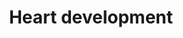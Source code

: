 ---
annotations:
- id: CL:0000027
  parent: native cell
  type: Cell Type Ontology
  value: smooth muscle cell neural crest derived
- id: CL:0000359
  parent: native cell
  type: Cell Type Ontology
  value: vascular associated smooth muscle cell
- id: DOID:114
  parent: null
  type: Disease Ontology
  value: heart disease
- id: PW:0000004
  parent: regulatory pathway
  type: Pathway Ontology
  value: regulatory pathway
authors:
- Nsalomonis
- MaintBot
- Khanspers
- Jmelius
- Eweitz
communities:
- CIRM_Related
description: This pathway has been largely adapted from an article by Deepak Srivastava,
  Cell. 2006 Sep 22;126(6):1037-48. In this pathway are known transcription factors,
  miRNAs and regulatory proteins that impact the regional specificity of the human
  heart. Activating signals are indicated by arrows while inhibitory signals are indicated
  by T-bars. Special thanks to Kim Cordes for her assistance in revising this pathway,
  based on recent heart development research.
last-edited: 2021-05-14
organisms:
- Mus musculus
redirect_from:
- /index.php/Pathway:WP2067
- /instance/WP2067
revision: null
schema-jsonld:
- '@context': https://schema.org/
  '@id': https://wikipathways.github.io/pathways/WP2067.html
  '@type': Dataset
  creator:
    '@type': Organization
    name: WikiPathways
  description: This pathway has been largely adapted from an article by Deepak Srivastava,
    Cell. 2006 Sep 22;126(6):1037-48. In this pathway are known transcription factors,
    miRNAs and regulatory proteins that impact the regional specificity of the human
    heart. Activating signals are indicated by arrows while inhibitory signals are
    indicated by T-bars. Special thanks to Kim Cordes for her assistance in revising
    this pathway, based on recent heart development research.
  keywords:
  - Bhlhe40
  - Bmp10
  - Bmp2
  - Bmp4
  - Bmpr1A
  - Bmpr2
  - Ctnnb1
  - Erbb3
  - Fgf10
  - Fgf8
  - Foxa2
  - Foxc1
  - Foxc2
  - Foxh1
  - Gata4
  - Gata6
  - Hand1
  - Hand2
  - Hey1
  - Hey2
  - Irx4
  - Isl1
  - Mapk1
  - Mef2c
  - Nfatc1
  - Nfatc2
  - Nfatc3
  - Nfatc4
  - Nkx2-5
  - Notch1
  - Pitx2
  - Ptpn11
  - Shh
  - Smad1
  - Smad4
  - Smyd1
  - Srf
  - Tbx1
  - Tbx2
  - Tbx20
  - Tbx5
  - Vegfa
  - Vegfb
  - Vegfc
  - miR1-1
  - miR143
  - miR145
  license: CC0
  name: Heart development
seo: CreativeWork
title: Heart development
wpid: WP2067
---